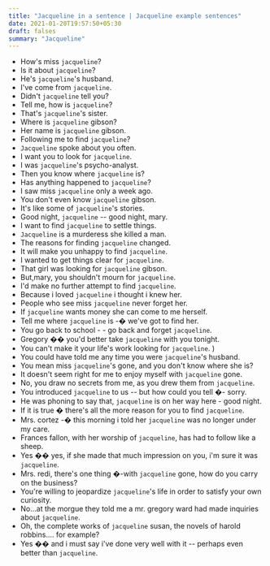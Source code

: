 ```yaml
---
title: "Jacqueline in a sentence | Jacqueline example sentences"
date: 2021-01-20T19:57:50+05:30
draft: falses
summary: "Jacqueline"
---
```

- How's miss `jacqueline`?
- Is it about `jacqueline`?
- He's `jacqueline`'s husband.
- I've come from `jacqueline`.
- Didn't `jacqueline` tell you?
- Tell me, how is `jacqueline`?
- That's `jacqueline`'s sister.
- Where is `jacqueline` gibson?
- Her name is `jacqueline` gibson.
- Following me to find `jacqueline`?
- `Jacqueline` spoke about you often.
- I want you to look for `jacqueline`.
- I was `jacqueline`'s psycho-analyst.
- Then you know where `jacqueline` is?
- Has anything happened to `jacqueline`?
- I saw miss `jacqueline` only a week ago.
- You don't even know `jacqueline` gibson.
- It's like some of `jacqueline`'s stories.
- Good night, `jacqueline` -- good night, mary.
- I want to find `jacqueline` to settle things.
- `Jacqueline` is a murderess she killed a man.
- The reasons for finding `jacqueline` changed.
- It will make you unhappy to find `jacqueline`.
- I wanted to get things clear for `jacqueline`.
- That girl was looking for `jacqueline` gibson.
- But,mary, you shouldn't mourn for `jacqueline`.
- I'd make no further attempt to find `jacqueline`.
- Because i loved `jacqueline` i thought i knew her.
- People who see miss `jacqueline` never forget her.
- If `jacqueline` wants money she can come to me herself.
- Tell me where `jacqueline` is -� we've got to find her.
- You go back to school - - go back and forget `jacqueline`.
- Gregory �� you'd better take `jacqueline` with you tonight.
- You can't make it your life's work looking for `jacqueline`. )
- You could have told me any time you were `jacqueline`'s husband.
- You mean miss `jacqueline`'s gone, and you don't know where she is?
- It doesn't seem right for me to enjoy myself with `jacqueline` gone.
- No, you draw no secrets from me, as you drew them from `jacqueline`.
- You introduced `jacqueline` to us -- but how could you tell �- sorry.
- He was phoning to say that, `jacqueline` is on her way here - good night.
- If it is true � there's all the more reason for you to find `jacqueline`.
- Mrs. cortez -� this morning i told her `jacqueline` was no longer under my care.
- Frances fallon, with her worship of `jacqueline`, has had to follow like a sheep.
- Yes �� yes, if she made that much impression on you, i'm sure it was `jacqueline`.
- Mrs. redi, there's one thing �-with `jacqueline` gone, how do you carry on the business?
- You're willing to jeopardize `jacqueline`'s life in order to satisfy your own curiosity.
- No...at the morgue they told me a mr. gregory ward had made inquiries about `jacqueline`.
- Oh, the complete works of `jacqueline` susan, the novels of harold robbins.... for example?
- Yes �� and i must say i've done very well with it -- perhaps even better than `jacqueline`.
                 
